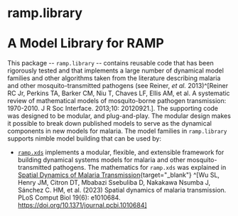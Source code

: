 # ramp.library <br><br> A Model Library for RAMP

This package -- `ramp.library` -- contains reusable code that has been rigorously tested and that implements a large number of dynamical model families and other algorithms taken from the literature describing malaria and other mosquito-transmitted pathogens (see Reiner, *et al.* 2013)^[Reiner RC Jr, Perkins TA, Barker CM, Niu T, Chaves LF, Ellis AM, et al. A systematic review of mathematical models of mosquito-borne pathogen transmission: 1970-2010. J R Soc Interface. 2013;10: 20120921.]. The supporting code was designed to be modular, and plug-and-play. The modular design makes it possible to break down published models to serve as the dynamical components in new models for malaria. The model families in `ramp.library` supports nimble model building that can be used by:

+ [`ramp.xds`](https://github.com/dd-harp/ramp.xds) implements a modular, flexible, and extensible framework for building dynamical systems models for malaria and other mosquito-transmitted pathogens. The mathematics for `ramp.xds` was explained in [Spatial Dynamics of Malaria Transmission](https://journals.plos.org/ploscompbiol/article?id=10.1371/journal.pcbi.1010684){target="_blank"}
^[Wu SL, Henry JM, Citron DT, Mbabazi Ssebuliba D, Nakakawa Nsumba J, Sánchez C. HM, et al. (2023) Spatial dynamics of malaria transmission. PLoS Comput Biol 19(6): e1010684. https://doi.org/10.1371/journal.pcbi.1010684] 

